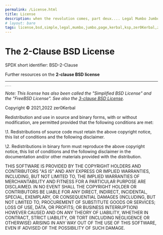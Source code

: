 ```yaml
---
permalink: /License.html
title: License
description: when the revolution comes, part deux.... Legal Mumbo Jumbo (Douglas Adams)
# layout: bare
tags: license,bsd,simple,legal,mumbo,jumbo,page,kerbal,ksp,zer0Kerbal,zedK
---
```


<!--
BSD-2-Clause.md v1.0.4.1
Mini Sample Return Capsule (MSRC)  
created: 01 Feb 2022
updated: 30 Mar 2022
-->

# The 2-Clause BSD License

SPDX short identifier: BSD-2-Clause

Further resources on the **2-clause BSD license**

---

<img src="https://opensource.org/files/OSI_Approved_License.png" alt="OSI Approved License Logo" style="zoom:10%;" />

*Note: This license has also been called the "Simplified BSD License" and the "FreeBSD License". See also the [3-clause BSD License](https://opensource.org/licenses/BSD-3-Clause).*

Copyright © 2021,2022 zer0Kerbal

Redistribution and use in source and binary forms, with or without modification, are permitted provided that the following conditions are met:

\1. Redistributions of source code must retain the above copyright notice, this list of conditions and the following disclaimer.

\2. Redistributions in binary form must reproduce the above copyright notice, this list of conditions and the following disclaimer in the documentation and/or other materials provided with the distribution.

THIS SOFTWARE IS PROVIDED BY THE COPYRIGHT HOLDERS AND CONTRIBUTORS "AS IS" AND ANY EXPRESS OR IMPLIED WARRANTIES, INCLUDING, BUT NOT LIMITED TO, THE IMPLIED WARRANTIES OF MERCHANTABILITY AND FITNESS FOR A PARTICULAR PURPOSE ARE DISCLAIMED. IN NO EVENT SHALL THE COPYRIGHT HOLDER OR CONTRIBUTORS BE LIABLE FOR ANY DIRECT, INDIRECT, INCIDENTAL, SPECIAL, EXEMPLARY, OR CONSEQUENTIAL DAMAGES (INCLUDING, BUT NOT LIMITED TO, PROCUREMENT OF SUBSTITUTE GOODS OR SERVICES; LOSS OF USE, DATA, OR PROFITS; OR BUSINESS INTERRUPTION) HOWEVER CAUSED AND ON ANY THEORY OF LIABILITY, WHETHER IN CONTRACT, STRICT LIABILITY, OR TORT (INCLUDING NEGLIGENCE OR OTHERWISE) ARISING IN ANY WAY OUT OF THE USE OF THIS SOFTWARE, EVEN IF ADVISED OF THE POSSIBILITY OF SUCH DAMAGE.

